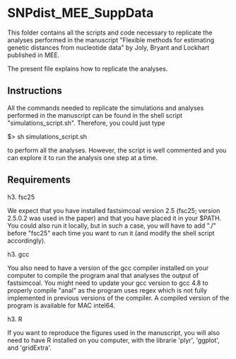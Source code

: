 SNPdist_MEE_SuppData
====================

This folder contains all the scripts and code necessary to replicate the analyses performed in the manuscript "Flexible methods for estimating genetic distances from nucleotide data" by Joly, Bryant and Lockhart published in MEE.

The present file explains how to replicate the analyses.


Instructions
------------

All the commands needed to replicate the simulations and analyses performed in the manuscript can be found in the shell script "simulations_script.sh". Therefore, you could just type 

$> sh simulations_script.sh

to perform all the analyses. However, the script is well commented and you can explore it to run the analysis one step at a time.


Requirements
------------

h3. fsc25

We expect that you have installed fastsimcoal version 2.5 (fsc25; version 2.5.0.2 was used in the paper) and that you have placed it in your $PATH. You could also run it locally, but in such a case, you will have to add "./" before "fsc25" each time you want to run it (and modify the shell script accordingly).

h3. gcc

You also need to have a version of the gcc compiler installed on your computer to compile the program anal that analyses the output of fastsimcoal. You might need to update your gcc version to gcc 4.8 to properly compile "anal" as the program uses regex which is not fully implemented in previous versions of the compiler. A compiled version of the program is available for MAC intel64.

h3. R

If you want to reproduce the figures used in the manuscript, you will also need to have R installed on you computer, with the librarie 'plyr', 'ggplot', and 'gridExtra'.
